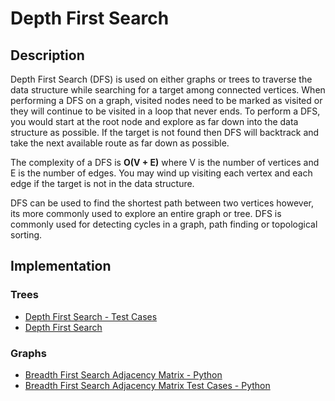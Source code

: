 # Depth First Search
## Description
Depth First Search (DFS) is used on either graphs or trees to traverse the data structure while searching for a target among connected vertices. When performing a DFS on a graph, visited nodes need to be marked as visited or they will continue to be visited in a loop that never ends. To perform a DFS, you would start at the root node and explore as far down into the data structure as possible. If the target is not found then DFS will backtrack and take the next available route as far down as possible.

The complexity of a DFS is **O(V + E)** where V is the number of vertices and E is the number of edges. You may wind up visiting each vertex and each edge if the target is not in the data structure.

DFS can be used to find the shortest path between two vertices however, its more commonly used to explore an entire graph or tree. DFS is commonly used for detecting cycles in a graph, path finding or topological sorting.

## Implementation
### Trees
- [Depth First Search - Test Cases](./depth_first_search_test.py)
- [Depth First Search](./depth_first_search.py)

### Graphs
- [Breadth First Search Adjacency Matrix - Python](./bfs_adjacency_matrix.py)
- [Breadth First Search Adjacency Matrix Test Cases - Python](./bfs_adjacency_matrix_test.py)
